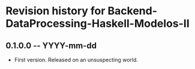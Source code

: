 # Revision history for Backend-DataProcessing-Haskell-Modelos-II

## 0.1.0.0 -- YYYY-mm-dd

* First version. Released on an unsuspecting world.
